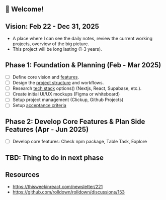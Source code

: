## 👋 Welcome!

## Vision: Feb 22 - Dec 31, 2025

- A place where I can see the daily notes, review the current working projects, overview of the big picture.
- This project will be long lasting (1-3 years).

## Phase 1: Foundation & Planning (Feb - Mar 2025)

- [ ] Define core vision and [features](./features-list.md).
- [ ] Design the [project structure](./project-structure) and workflows.
- [ ] Research [tech stack](./tech-stack.md) options() (Nextjs, React, Supabase, etc.).
- [ ] Create initial UI/UX mockups (Figma or whiteboard)
- [ ] Setup project management (Clickup, Github Projects)
- [ ] Setup [acceptance criteria](./acceptance-criteria.md)

## Phase 2: Develop Core Features & Plan Side Features (Apr - Jun 2025)

- [ ] Develop core features: Check npm package, Table Task, Explore

## TBD: Thing to do in next phase

## Resources

- https://thisweekinreact.com/newsletter/221
- https://github.com/rolldown/rolldown/discussions/153
